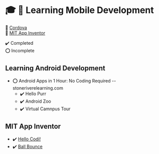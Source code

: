 # :mortar_board: :iphone: Learning Mobile Development

:link: [Cordova](https://cordova.apache.org/)  
:link: [MIT App Inventor](http://appinventor.mit.edu/)

:heavy_check_mark: Completed  
:o: Incomplete

## Learning Android Development

- :o: Android Apps in 1 Hour: No Coding Required -- stoneriverelearning.com
  - :heavy_check_mark: Hello Purr
  - :heavy_check_mark: Android Zoo
  - :heavy_check_mark: Virtual Camnpus Tour

## MIT App Inventor

- :heavy_check_mark: [Hello Codi!](http://appinventor.mit.edu/explore/ai2/hello-codi.html)
- :heavy_check_mark: [Ball Bounce](http://appinventor.mit.edu/explore/sites/all/files/hourofcode/BallBounceTutorial.pdf)
